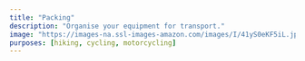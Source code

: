 ```yaml
---
title: "Packing"
description: "Organise your equipment for transport."
image: "https://images-na.ssl-images-amazon.com/images/I/41yS0eKF5iL.jpg"
purposes: [hiking, cycling, motorcycling]
---
```

